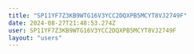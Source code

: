 ```yaml
---
title: "SP11YF7Z3KB9WTG16V3YCC2DQXPB5MCYT8VJ2749F"
date: 2024-08-27T21:48:53.274Z
user: SP11YF7Z3KB9WTG16V3YCC2DQXPB5MCYT8VJ2749F
layout: "users"
---
```

    
